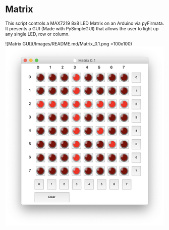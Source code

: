 # Matrix

This script controls a MAX7219 8x8 LED Matrix on an Arduino via pyFirmata.
It presents a GUI (Made with PySimpleGUI) that allows the user to light up any single LED, row or column.

![Matrix GUI](/Images/README.md/Matrix_0.1.png =100x100)
![Matrix GUI - ON](/Images/README.md/Matrix_0.1_on.png)

